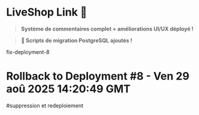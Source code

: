 # LiveShop Link 🚀

> **Système de commentaires complet + améliorations UI/UX déployé !**

> **🔧 Scripts de migration PostgreSQL ajoutés !**

fix-deployment-8
# Rollback to Deployment #8 - Ven 29 aoû 2025 14:20:49 GMT
#suppression et redeploiement